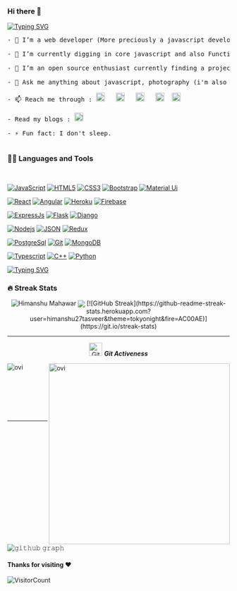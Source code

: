 ### Hi there 👋

[![Typing SVG](https://readme-typing-svg.herokuapp.com?font=Shadows+Into+Light&color=449200&size=40&center=true&vCenter=true&width=700&height=150&lines=hey%2C+Himanshu+here;I'm+a+core+javascript+developer;a+photographer;An+Electronics+Engineer)](https://git.io/typing-svg)

<pre style="background-image: url("https://media-exp1.licdn.com/dms/image/C4E03AQFNbpWj4EaoEg/profile-displayphoto-shrink_100_100/0/1622614226851?e=1636588800&v=beta&t=6988V2T_1R7MmiyziI6WKfIrHcBrjnM3S99MslxXyg0"); background-color: "transparent";">
- 🔭 I’m a web developer (More preciously a javascript developer)

- 🌱 I’m currently digging in core javascript and also Functional Programming.

- 👯 I’m an open source enthusiast currently finding a project to contribute to.

- 💬 Ask me anything about javascript, photography (i'm also a photographer tough)

- 📫 Reach me through : <a href="https://www.facebook.com/himanshu27.stu" target="_blank"><img src="https://static.xx.fbcdn.net/rsrc.php/yb/r/hLRJ1GG_y0J.ico" height="20px" width="20px" alt="Facebook"/></a>   <a href="https://twitter.com/imhimanshu27" target="_blank"><img height="20px" width="20px" src="https://abs.twimg.com/favicons/twitter.ico" alt="Twitter"/></a>   <a href="https://www.linkedin.com/in/im-himanshu27" target="_blank"><img height="20px" width="20px" src="https://static-exp1.licdn.com/sc/h/eahiplrwoq61f4uan012ia17i" alt="LinkedIn"/></a>   <a href="https://www.instagram.com/himanshu.tasveer" target="_blank"><img height="20px" width="20px" src="https://www.instagram.com/static/images/ico/favicon.ico/36b3ee2d91ed.ico" alt="Instagram"/></a>  <a href="https://hashnode.com/@ray-victorous" target="_blank"><img height="20px" width="20px" src="https://cdn.hashnode.com/res/hashnode/image/upload/v1611242155728/W3_BYVVVh.png" alt="Hashnode"/></a>

- Read my blogs : <a href="https://tasveer.hashnode.dev" target="_blank"><img height="20px" width="20px" src="https://cdn.hashnode.com/res/hashnode/image/upload/v1611242155728/W3_BYVVVh.png" alt="Hashnode"/></a>

- ⚡ Fun fact: I don't sleep.

</pre>

### 👨‍💻 Languages and Tools

<br />

[![JavaScript](https://img.shields.io/badge/-JavaScript-black?style=flat&logo=javascript&link=https://github.com/himanshu27tasveer)](https://github.com/himanshu27tasveer) 
[![HTML5](https://img.shields.io/badge/-HTML5-E34F26?style=flat&logo=html5&logoColor=white&link=https://github.com/himanshu27tasveer)](https://github.com/himanshu27tasveer) 
[![CSS3](https://img.shields.io/badge/-CSS3-1572B6?style=flat&logo=css3&link=https://github.com/himanshu27tasveer)](https://github.com/himanshu27tasveer) 
[![Bootstrap](https://img.shields.io/badge/-Bootstrap-563D7C?style=flat&logo=bootstrap&logoColor=white&link=https://github.com/himanshu27tasveer)](https://github.com/himanshu27tasveer) 
[![Material Ui](https://img.shields.io/badge/-Material+Ui-1976d2?style=flat&logo=material+ui&link=https://github.com/himanshu27tasveer)](https://github.com/himanshu27tasveer) 

[![React](https://img.shields.io/badge/-React-black?style=flat&logo=react&link=https://github.com/himanshu27tasveer)](https://github.com/himanshu27tasveer) 
[![Angular](https://img.shields.io/badge/-Angular-a30000?style=flat&logo=angular&link=https://github.com/himanshu27tasveer)](https://github.com/himanshu27tasveer) 
[![Heroku](https://img.shields.io/badge/-Heroku-79589f?style=flat&logo=heroku&link=https://github.com/himanshu27tasveer)](https://github.com/himanshu27tasveer) 
[![Firebase](https://img.shields.io/badge/-Firebase-ffffff?style=flat&logo=firebase&link=https://github.com/himanshu27tasveer)](https://github.com/himanshu27tasveer) 

 [![ExpressJs](https://img.shields.io/badge/-express-white?style=flat&logo=expressjs&link=https://github.com/himanshu27tasveer)](https://github.com/himanshu27tasveer) 
[![Flask](https://img.shields.io/badge/-Flask-white?style=flat&logo=flask&logoColor=black&link=https://github.com/himanshu27tasveer)](https://github.com/himanshu27tasveer) 
[![Django](https://img.shields.io/badge/-Django-0b3600?style=flat&logo=django&logoColor=white&link=https://github.com/himanshu27tasveer)](https://github.com/himanshu27tasveer) 

[![Nodejs](https://img.shields.io/badge/-Nodejs-333333?style=flat&logo=Node.js&link=https://github.com/himanshu27tasveer)](https://github.com/himanshu27tasveer) 
[![JSON](https://img.shields.io/badge/-json-02569B?style=flat&logo=json&link=https://github.com/himanshu27tasveer)](https://github.com/himanshu27tasveer)
[![Redux](https://img.shields.io/badge/-Redux-764abc?style=flat&logo=redux&link=https://github.com/himanshu27tasveer)](https://github.com/himanshu27tasveer)


[![PostgreSql](https://img.shields.io/badge/-PostgreSql-black?style=flat&logo=postgresql&link=https://github.com/himanshu27tasveer)](https://github.com/himanshu27tasveer)
[![Git](https://img.shields.io/badge/-Git-black?style=flat&logo=git&link=https://github.com/himanshu27tasveer)](https://github.com/himanshu27tasveer) 
[![MongoDB](https://img.shields.io/badge/-MongoDB-c2ffc2?style=flat&logo=mongodb&link=https://github.com/himanshu27tasveer)](https://gitlab.com/himanshu27tasveer) 

[![Typescript](https://img.shields.io/badge/-TypeScript-545454?style=flat&logo=typescript&link=https://github.com/himanshu27tasveer)](https://github.com/himanshu27tasveer)
[![C++](https://img.shields.io/badge/-C++-333333?style=flat&logo=cplusplus&logoColor=blue&link=https://github.com/himanshu27tasveer)](https://github.com/himanshu27tasveer)
[![Python](https://img.shields.io/badge/-Python-white?style=flat&logo=python&link=https://github.com/himanshu27tasveer)](https://github.com/himanshu27tasveer)


[![Typing SVG](https://readme-typing-svg.herokuapp.com?font=Shadows+Into+Light&color=CA0000&size=40&center=true&vCenter=true&width=700&height=150&lines=Stats+aren't+too+good+but+they+will+be)](https://git.io/typing-svg)


### 🔥 Streak Stats
<p align="center"><img src="https://github-readme-stats.vercel.app/api?username=himanshu27tasveer&theme=gruvbox" alt="Himanshu Mahawar"  />
<img align="center" src="https://github-profile-trophy.vercel.app/?username=himanshu27tasveer&theme=dracula&no-bg=true&row=1"/>
 [![GitHub Streak](https://github-readme-streak-stats.herokuapp.com?user=himanshu27tasveer&theme=tokyonight&fire=AC00AE)](https://git.io/streak-stats)
</p>


<hr>
<p align="center">
 <img src="https://media.giphy.com/media/W5eoZHPpUx9sapR0eu/giphy.gif" width="30px" alt="Git"/>&nbsp;<i><b>Git Activeness</b></i></p>
 
<p><img align="left" src="https://github-readme-stats.vercel.app/api/top-langs?username=himanshu27tasveer&show_icons=true&locale=en&layout=compact&theme=gruvbox" alt="ovi" /></p>
<p>&nbsp;<img align="right" src="https://github-readme-stats.vercel.app/api?username=himanshu27tasveer&show_icons=true&locale=en&theme=gruvbox" alt="ovi" width="410" /></p>
<br><br><br><br><br>

<hr>



![𝚐𝚒𝚝𝚑𝚞𝚋 𝚐𝚛𝚊𝚙𝚑](https://activity-graph.herokuapp.com/graph?username=himanshu27tasveer&theme=gruvbox&hide_border=true&area=true)


#### Thanks for visiting :heart:
![VisitorCount](https://profile-counter.glitch.me/himanshu27tasveer/count.svg)

